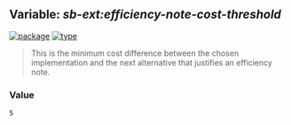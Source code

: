 ## Variable: ***sb-ext:*efficiency-note-cost-threshold****
[![package](https://img.shields.io/badge/Package-SB--EXT-5f9ea0.svg?style=social&colorA=999999)](../) [![type](https://img.shields.io/badge/Type-Variable-5f9ea0.svg?style=social&colorA=999999)](../#variable) 

> This is the minimum cost difference between the chosen implementation and
> the next alternative that justifies an efficiency note.

### Value
```
5
```
